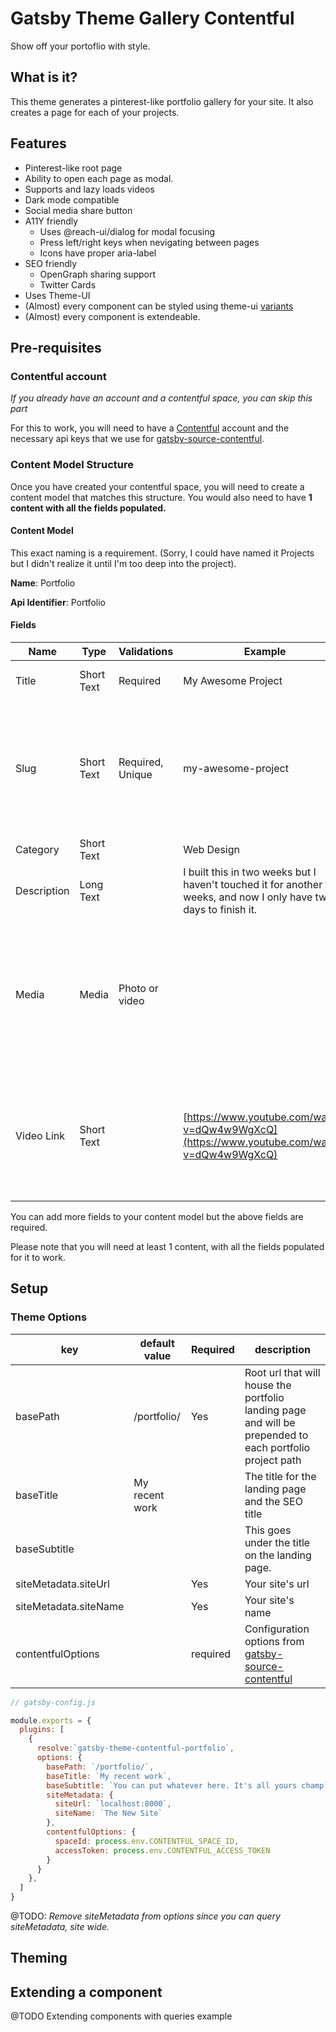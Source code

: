 # Gatsby Theme Gallery Contentful

Show off your portoflio with style.

## What is it?
This theme generates a pinterest-like portfolio gallery for your site. It also creates a page for each of your projects.

## Features

- Pinterest-like root page
- Ability to open each page as modal.
- Supports and lazy loads videos
- Dark mode compatible
- Social media share button
- A11Y friendly
  - Uses @reach-ui/dialog for modal focusing
  - Press left/right keys when nevigating between pages
  - Icons have proper aria-label
- SEO friendly
  - OpenGraph sharing support
  - Twitter Cards
- Uses Theme-UI
- (Almost) every component can be styled using theme-ui [variants](https://theme-ui.com/guides/variants#themeable-layout-components)
- (Almost) every component is extendeable.

## Pre-requisites

###  Contentful account
*If you already have an account and a contentful space, you can skip this part*

For this to work, you will need to have a [Contentful](https://www.contentful.com/) account and the necessary api keys that we use for
[gatsby-source-contentful](https://www.gatsbyjs.org/packages/gatsby-source-contentful/).

### Content Model Structure

Once you have created your contentful space, you will need to create a content model that matches this structure. You would also need to have __1 content with all the fields populated.__

#### Content Model

This exact naming is a requirement. (Sorry, I could have named it Projects but I didn't realize it until I'm too deep into the project). 

__Name__: Portfolio

__Api Identifier__: Portfolio

#### Fields

| Name | Type | Validations | Example | Description |
|-------------|------------|------------------|--------------------------------------------------------------------------------------------|------------------------------------------------------------------------------------------------------------------------------------------------|
| Title | Short Text | Required | My Awesome Project | Name of the portfolio project. |
| Slug | Short Text | Required, Unique | my-awesome-project | Derived from the title. We would append this to the base path to create to the full path for each page. i.e. `/portfolio/my-awesome-project/` |
| Category | Short Text |  | Web Design |  |
| Description | Long Text |  | I built this in two weeks but I haven't touched it for another two weeks, and now I only have two days to finish it.  |  |
| Media | Media | Photo or video |  | This can be a photo or a video. The theme is smart enough to know which component to use for these specific formats. Might now work with gifs. |
| Video Link | Short Text |  | [https://www.youtube.com/watch?v=dQw4w9WgXcQ](https://www.youtube.com/watch?v=dQw4w9WgXcQ) | If you provide a Youtube, Vimeo or any other video urls, the theme will use it instead of the media you uploaded on contentful.  |

You can add more fields to your content model but the above fields are required.

Please note that you will need at least 1 content, with all the fields populated for it to work.

## Setup

### Theme Options

| key | default value | Required | description |
|-----------------------|----------------|----------|------------------------------------------------------------------------------------------------------------------------------------------|
| basePath | /portfolio/ | Yes | Root url that will house the portfolio landing page and will be prepended to each portfolio project path |
| baseTitle | My recent work |  | The title for the landing page and the SEO title |
| baseSubtitle |  |  | This goes under the title on the landing page. |
| siteMetadata.siteUrl |  | Yes | Your site's url |
| siteMetadata.siteName |  | Yes | Your site's name |
| contentfulOptions |  | required | Configuration options from [gatsby-source-contentful](https://www.gatsbyjs.org/packages/gatsby-source-contentful/#configuration-options) |

```js
// gatsby-config.js

module.exports = {
  plugins: [
    {
      resolve:`gatsby-theme-contentful-portfolio`,
      options: {
        basePath: `/portfolio/`,
        baseTitle: `My recent work`,
        baseSubtitle: `You can put whatever here. It's all yours champ`,
        siteMetadata: {
          siteUrl: `localhost:8000`,
          siteName: `The New Site`
        },
        contentfulOptions: {
          spaceId: process.env.CONTENTFUL_SPACE_ID,
          accessToken: process.env.CONTENTFUL_ACCESS_TOKEN
        }
      }
    },
  ]
}

```

@TODO: _Remove siteMetadata from options since you can query siteMetadata, site wide._

## Theming

## Extending a component

@TODO Extending components with queries example